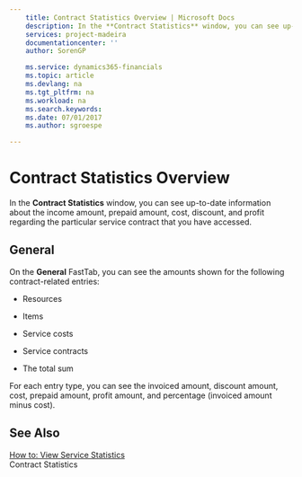 ```yaml
---
    title: Contract Statistics Overview | Microsoft Docs
    description: In the **Contract Statistics** window, you can see up-to-date information about the income amount, prepaid amount, cost, discount, and profit regarding the particular service contract that you have accessed.
    services: project-madeira
    documentationcenter: ''
    author: SorenGP

    ms.service: dynamics365-financials
    ms.topic: article
    ms.devlang: na
    ms.tgt_pltfrm: na
    ms.workload: na
    ms.search.keywords:
    ms.date: 07/01/2017
    ms.author: sgroespe

---
```

# Contract Statistics Overview
In the **Contract Statistics** window, you can see up-to-date information about the income amount, prepaid amount, cost, discount, and profit regarding the particular service contract that you have accessed.  
  
## General  
 On the **General** FastTab, you can see the amounts shown for the following contract-related entries:  
  
-   Resources  
  
-   Items  
  
-   Service costs  
  
-   Service contracts  
  
-   The total sum  
  
 For each entry type, you can see the invoiced amount, discount amount, cost, prepaid amount, profit amount, and percentage (invoiced amount minus cost).  
  
## See Also  
 [How to: View Service Statistics](../how-to-view-service-statistics.md)   
 Contract Statistics